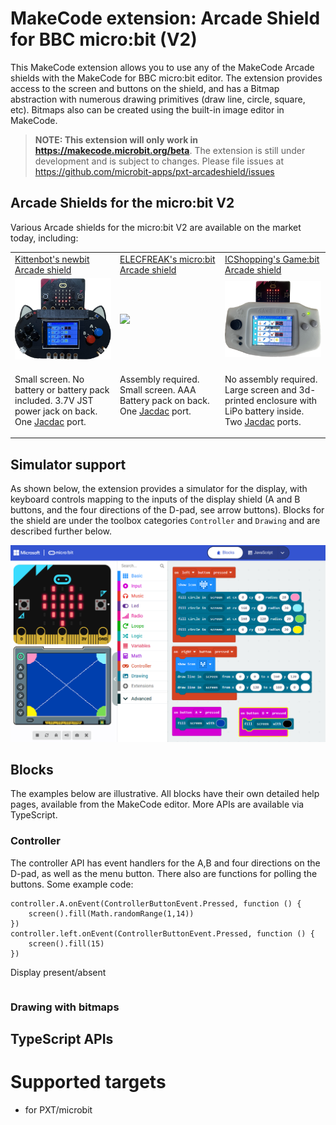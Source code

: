 # MakeCode extension: Arcade Shield for BBC micro:bit (V2)

This MakeCode extension allows you to use any of the  MakeCode Arcade shields with the MakeCode for BBC micro:bit editor. The extension provides access 
to the screen and buttons on the shield, and has
a Bitmap abstraction with numerous drawing primitives
(draw line, circle, square, etc).
Bitmaps also can be created using the built-in
image editor in MakeCode.

> **NOTE: This extension will only work in https://makecode.microbit.org/beta**. The extension is still under development and is subject to changes. Please file issues at https://github.com/microbit-apps/pxt-arcadeshield/issues 

## Arcade Shields for the micro:bit V2

Various Arcade shields for the micro:bit V2 are available on the market today, including:

<table>
<tr valign="top">
<td width="33%" >
<a href="https://www.kittenbot.cc/products/newbit-arcade-shield">
Kittenbot's newbit Arcade shield
</a>
</td><td width="33%" >
<a href="https://shop.elecfreaks.com/products/micro-bit-retro-programming-arcade">
ELECFREAK's micro:bit Arcade shield
</a>
</td>
<td width="33%" >
<a href="https://www.icshop.com.tw/products/368112100137?locale=en">
ICShopping's Game:bit Arcade shield
</a>
</td></tr>
<tr>
<td>
<a alt="Kittenbot's newbit Arcade shield" href="https://www.kittenbot.cc/products/newbit-arcade-shield">
<img src="assets/newbit-shield.png">
</a>
</td><td>
<a alt="ELECFREAK's micro:bit Retro Arcade shield" href="https://shop.elecfreaks.com/products/micro-bit-retro-programming-arcade">
<img src="assets/elecfreaks-shield.png">
</a>
</td><td>
<a alt="ICShopping's Game:bit" href="https://www.icshop.com.tw/products/368112100137?locale=en">
<img src="assets/gamebit-shield.png">
</a>
</td></tr>
<tr valign="top">
<td>

Small screen. No battery or battery pack included. 3.7V JST power jack on back. One <a href="https://aka.ms/jacdac">Jacdac</a> port.

</td>

<td>

Assembly required. Small screen. AAA Battery pack on back. One <a href="https://aka.ms/jacdac">Jacdac</a> port.

</td>
<td>

No assembly required. Large screen and 3d-printed enclosure with LiPo battery inside. Two <a href="https://aka.ms/jacdac">Jacdac</a> ports.

</td>
</tr>

</table>


## Simulator support

As shown below, the extension provides a simulator for the display,
with keyboard controls mapping to the inputs of
the display shield (A and B buttons, and the four directions of the
D-pad, see arrow buttons).  Blocks
for the shield are under the toolbox categories `Controller` and
`Drawing` and are described further below.

![MakeCode with Arcade Shield Simulator](./assets/shieldSim.png)

## Blocks

The examples below are illustrative. All blocks have their own
detailed help pages, available from the MakeCode editor. 
More APIs are available via TypeScript.

### Controller

The controller API has event handlers for the A,B and four directions
on the D-pad, as well as the menu button. There also are functions
for polling the buttons. Some example code:

```blocks
controller.A.onEvent(ControllerButtonEvent.Pressed, function () {
    screen().fill(Math.randomRange(1,14))
})
controller.left.onEvent(ControllerButtonEvent.Pressed, function () {
    screen().fill(15)
})
```

Display present/absent
```blocks
```

### Drawing with bitmaps

## TypeScript APIs

# Supported targets

- for PXT/microbit

<script src="https://makecode.com/gh-pages-embed.js"></script><script>makeCodeRender("{{ site.makecode.home_url }}", "{{ site.github.owner_name }}/{{ site.github.repository_name }}");</script
